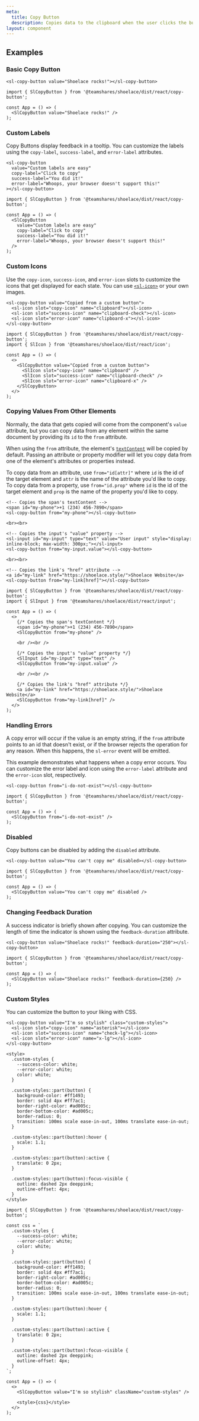 ```yaml
---
meta:
  title: Copy Button
  description: Copies data to the clipboard when the user clicks the button.
layout: component
---
```


## Examples

### Basic Copy Button

```html:preview
<sl-copy-button value="Shoelace rocks!"></sl-copy-button>
```

```jsx:react
import { SlCopyButton } from '@teamshares/shoelace/dist/react/copy-button';

const App = () => (
  <SlCopyButton value="Shoelace rocks!" />
);
```

### Custom Labels

Copy Buttons display feedback in a tooltip. You can customize the labels using the `copy-label`, `success-label`, and `error-label` attributes.

```html:preview
<sl-copy-button
  value="Custom labels are easy"
  copy-label="Click to copy"
  success-label="You did it!"
  error-label="Whoops, your browser doesn't support this!"
></sl-copy-button>
```

```jsx:react
import { SlCopyButton } from '@teamshares/shoelace/dist/react/copy-button';

const App = () => (
  <SlCopyButton
    value="Custom labels are easy"
    copy-label="Click to copy"
    success-label="You did it!"
    error-label="Whoops, your browser doesn't support this!"
  />
);
```

### Custom Icons

Use the `copy-icon`, `success-icon`, and `error-icon` slots to customize the icons that get displayed for each state. You can use [`<sl-icon>`](/components/icon) or your own images.

```html:preview
<sl-copy-button value="Copied from a custom button">
  <sl-icon slot="copy-icon" name="clipboard"></sl-icon>
  <sl-icon slot="success-icon" name="clipboard-check"></sl-icon>
  <sl-icon slot="error-icon" name="clipboard-x"></sl-icon>
</sl-copy-button>
```

```jsx:react
import { SlCopyButton } from '@teamshares/shoelace/dist/react/copy-button';
import { SlIcon } from '@teamshares/shoelace/dist/react/icon';

const App = () => (
  <>
    <SlCopyButton value="Copied from a custom button">
      <SlIcon slot="copy-icon" name="clipboard" />
      <SlIcon slot="success-icon" name="clipboard-check" />
      <SlIcon slot="error-icon" name="clipboard-x" />
    </SlCopyButton>
  </>
);
```

### Copying Values From Other Elements

Normally, the data that gets copied will come from the component's `value` attribute, but you can copy data from any element within the same document by providing its `id` to the `from` attribute.

When using the `from` attribute, the element's [`textContent`](https://developer.mozilla.org/en-US/docs/Web/API/Node/textContent) will be copied by default. Passing an attribute or property modifier will let you copy data from one of the element's attributes or properties instead.

To copy data from an attribute, use `from="id[attr]"` where `id` is the id of the target element and `attr` is the name of the attribute you'd like to copy. To copy data from a property, use `from="id.prop"` where `id` is the id of the target element and `prop` is the name of the property you'd like to copy.

```html:preview
<!-- Copies the span's textContent -->
<span id="my-phone">+1 (234) 456-7890</span>
<sl-copy-button from="my-phone"></sl-copy-button>

<br><br>

<!-- Copies the input's "value" property -->
<sl-input id="my-input" type="text" value="User input" style="display: inline-block; max-width: 300px;"></sl-input>
<sl-copy-button from="my-input.value"></sl-copy-button>

<br><br>

<!-- Copies the link's "href" attribute -->
<a id="my-link" href="https://shoelace.style/">Shoelace Website</a>
<sl-copy-button from="my-link[href]"></sl-copy-button>
```

```jsx:react
import { SlCopyButton } from '@teamshares/shoelace/dist/react/copy-button';
import { SlInput } from '@teamshares/shoelace/dist/react/input';

const App = () => (
  <>
    {/* Copies the span's textContent */}
    <span id="my-phone">+1 (234) 456-7890</span>
    <SlCopyButton from="my-phone" />

    <br /><br />

    {/* Copies the input's "value" property */}
    <SlInput id="my-input" type="text" />
    <SlCopyButton from="my-input.value" />

    <br /><br />

    {/* Copies the link's "href" attribute */}
    <a id="my-link" href="https://shoelace.style/">Shoelace Website</a>
    <SlCopyButton from="my-link[href]" />
  </>
);
```

### Handling Errors

A copy error will occur if the value is an empty string, if the `from` attribute points to an id that doesn't exist, or if the browser rejects the operation for any reason. When this happens, the `sl-error` event will be emitted.

This example demonstrates what happens when a copy error occurs. You can customize the error label and icon using the `error-label` attribute and the `error-icon` slot, respectively.

```html:preview
<sl-copy-button from="i-do-not-exist"></sl-copy-button>
```

```jsx:react
import { SlCopyButton } from '@teamshares/shoelace/dist/react/copy-button';

const App = () => (
  <SlCopyButton from="i-do-not-exist" />
);
```

### Disabled

Copy buttons can be disabled by adding the `disabled` attribute.

```html:preview
<sl-copy-button value="You can't copy me" disabled></sl-copy-button>
```

```jsx:react
import { SlCopyButton } from '@teamshares/shoelace/dist/react/copy-button';

const App = () => (
  <SlCopyButton value="You can't copy me" disabled />
);
```

### Changing Feedback Duration

A success indicator is briefly shown after copying. You can customize the length of time the indicator is shown using the `feedback-duration` attribute.

```html:preview
<sl-copy-button value="Shoelace rocks!" feedback-duration="250"></sl-copy-button>
```

```jsx:react
import { SlCopyButton } from '@teamshares/shoelace/dist/react/copy-button';

const App = () => (
  <SlCopyButton value="Shoelace rocks!" feedback-duration={250} />
);
```

### Custom Styles

You can customize the button to your liking with CSS.

```html:preview
<sl-copy-button value="I'm so stylish" class="custom-styles">
  <sl-icon slot="copy-icon" name="asterisk"></sl-icon>
  <sl-icon slot="success-icon" name="check-lg"></sl-icon>
  <sl-icon slot="error-icon" name="x-lg"></sl-icon>
</sl-copy-button>

<style>
  .custom-styles {
    --success-color: white;
    --error-color: white;
    color: white;
  }

  .custom-styles::part(button) {
    background-color: #ff1493;
    border: solid 4px #ff7ac1;
    border-right-color: #ad005c;
    border-bottom-color: #ad005c;
    border-radius: 0;
    transition: 100ms scale ease-in-out, 100ms translate ease-in-out;
  }

  .custom-styles::part(button):hover {
    scale: 1.1;
  }

  .custom-styles::part(button):active {
    translate: 0 2px;
  }

  .custom-styles::part(button):focus-visible {
    outline: dashed 2px deeppink;
    outline-offset: 4px;
  }
</style>
```

```jsx:react
import { SlCopyButton } from '@teamshares/shoelace/dist/react/copy-button';

const css = `
  .custom-styles {
    --success-color: white;
    --error-color: white;
    color: white;
  }

  .custom-styles::part(button) {
    background-color: #ff1493;
    border: solid 4px #ff7ac1;
    border-right-color: #ad005c;
    border-bottom-color: #ad005c;
    border-radius: 0;
    transition: 100ms scale ease-in-out, 100ms translate ease-in-out;
  }

  .custom-styles::part(button):hover {
    scale: 1.1;
  }

  .custom-styles::part(button):active {
    translate: 0 2px;
  }

  .custom-styles::part(button):focus-visible {
    outline: dashed 2px deeppink;
    outline-offset: 4px;
  }
`;

const App = () => (
  <>
    <SlCopyButton value="I'm so stylish" className="custom-styles" />

    <style>{css}</style>
  </>
);
```
